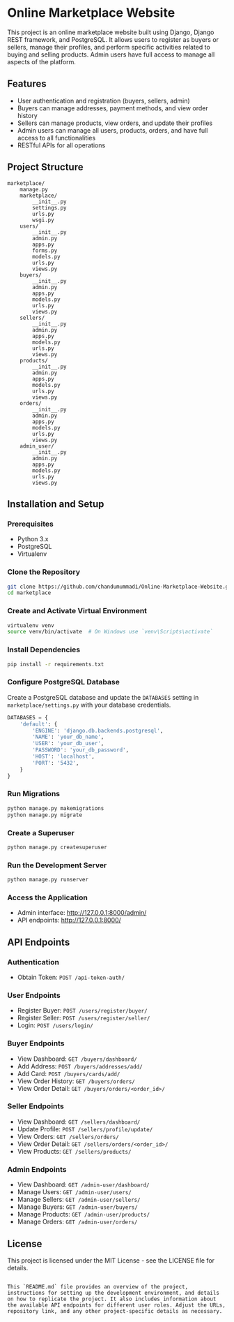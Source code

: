 
# Online Marketplace Website

This project is an online marketplace website built using Django, Django REST framework, and PostgreSQL. It allows users to register as buyers or sellers, manage their profiles, and perform specific activities related to buying and selling products. Admin users have full access to manage all aspects of the platform.

## Features

- User authentication and registration (buyers, sellers, admin)
- Buyers can manage addresses, payment methods, and view order history
- Sellers can manage products, view orders, and update their profiles
- Admin users can manage all users, products, orders, and have full access to all functionalities
- RESTful APIs for all operations

## Project Structure

```
marketplace/
    manage.py
    marketplace/
        __init__.py
        settings.py  
        urls.py
        wsgi.py
    users/
        __init__.py
        admin.py
        apps.py
        forms.py
        models.py
        urls.py
        views.py
    buyers/
        __init__.py
        admin.py
        apps.py
        models.py
        urls.py
        views.py
    sellers/
        __init__.py
        admin.py
        apps.py
        models.py
        urls.py
        views.py
    products/
        __init__.py
        admin.py
        apps.py
        models.py
        urls.py
        views.py
    orders/
        __init__.py
        admin.py
        apps.py
        models.py
        urls.py
        views.py
    admin_user/
        __init__.py
        admin.py
        apps.py
        models.py
        urls.py
        views.py
```

## Installation and Setup

### Prerequisites

- Python 3.x
- PostgreSQL
- Virtualenv

### Clone the Repository

```bash
git clone https://github.com/chandumummadi/Online-Marketplace-Website.git
cd marketplace
```

### Create and Activate Virtual Environment

```bash
virtualenv venv
source venv/bin/activate  # On Windows use `venv\Scripts\activate`
```

### Install Dependencies

```bash
pip install -r requirements.txt
```

### Configure PostgreSQL Database

Create a PostgreSQL database and update the `DATABASES` setting in `marketplace/settings.py` with your database credentials.

```python
DATABASES = {
    'default': {
        'ENGINE': 'django.db.backends.postgresql',
        'NAME': 'your_db_name',
        'USER': 'your_db_user',
        'PASSWORD': 'your_db_password',
        'HOST': 'localhost',
        'PORT': '5432',
    }
}
```

### Run Migrations

```bash
python manage.py makemigrations
python manage.py migrate
```

### Create a Superuser

```bash
python manage.py createsuperuser
```

### Run the Development Server

```bash
python manage.py runserver
```

### Access the Application

- Admin interface: http://127.0.0.1:8000/admin/
- API endpoints: http://127.0.0.1:8000/

## API Endpoints

### Authentication

- Obtain Token: `POST /api-token-auth/`

### User Endpoints

- Register Buyer: `POST /users/register/buyer/`
- Register Seller: `POST /users/register/seller/`
- Login: `POST /users/login/`

### Buyer Endpoints

- View Dashboard: `GET /buyers/dashboard/`
- Add Address: `POST /buyers/addresses/add/`
- Add Card: `POST /buyers/cards/add/`
- View Order History: `GET /buyers/orders/`
- View Order Detail: `GET /buyers/orders/<order_id>/`

### Seller Endpoints

- View Dashboard: `GET /sellers/dashboard/`
- Update Profile: `POST /sellers/profile/update/`
- View Orders: `GET /sellers/orders/`
- View Order Detail: `GET /sellers/orders/<order_id>/`
- View Products: `GET /sellers/products/`

### Admin Endpoints

- View Dashboard: `GET /admin-user/dashboard/`
- Manage Users: `GET /admin-user/users/`
- Manage Sellers: `GET /admin-user/sellers/`
- Manage Buyers: `GET /admin-user/buyers/`
- Manage Products: `GET /admin-user/products/`
- Manage Orders: `GET /admin-user/orders/`

## License

This project is licensed under the MIT License - see the LICENSE file for details.
```

This `README.md` file provides an overview of the project, instructions for setting up the development environment, and details on how to replicate the project. It also includes information about the available API endpoints for different user roles. Adjust the URLs, repository link, and any other project-specific details as necessary.
